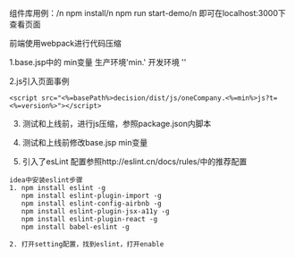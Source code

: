组件库用例：/n
npm install/n
npm run start-demo/n
即可在localhost:3000下查看页面


前端使用webpack进行代码压缩

   1.base.jsp中的 min变量  生产环境'min.' 开发环境 ''

   2.js引入页面事例

    <script src="<%=basePath%>decision/dist/js/oneCompany.<%=min%>js?t=<%=version%>"></script>

   3. 测试和上线前，进行js压缩，参照package.json内脚本

   4. 测试和上线前修改base.jsp min变量

   5. 引入了esLint 配置参照http://eslint.cn/docs/rules/中的推荐配置
   
    idea中安装eslint步骤
    1. npm install eslint -g
       npm install eslint-plugin-import -g
       npm install eslint-config-airbnb -g
       npm install eslint-plugin-jsx-a11y -g
       npm install eslint-plugin-react -g
       npm install babel-eslint -g
       
    2. 打开setting配置，找到eslint，打开enable
